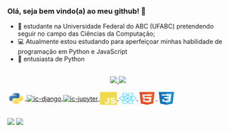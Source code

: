 ### Olá, seja bem vindo(a) ao meu github! 👋

- 📖 estudante na Universidade Federal do ABC (UFABC) pretendendo seguir no campo das Ciências da Computação; 
- 💻 Atualmente estou estudando para aperfeiçoar minhas habilidade de programação em Python e JavaScript
- 🐍 entusiasta de Python
<br>

<div align="center">
  <a href="https://github.com/lucasajs">
  <img height="180em" src="https://github-readme-stats.vercel.app/api?username=lucasajs&show_icons=true&theme=tokyonight&include_all_commits=true&count_private=true"/>
  <img height="180em" src="https://github-readme-stats.vercel.app/api/top-langs/?username=lucasajs&layout=compact&langs_count=7&theme=tokyonight"/>
</div>
  
  <div style="display: inline_block"><br>
  <img align="center" alt="ic-Python" height="30" width="40" src="https://raw.githubusercontent.com/devicons/devicon/master/icons/python/python-original.svg">
  <img align="center" alt="ic-django" height="45" width="45" src="https://cdn.jsdelivr.net/gh/devicons/devicon/icons/django/django-original.svg">
  <img align="center" alt="ic-jupyter" height="30" width="40" src="https://cdn.jsdelivr.net/gh/devicons/devicon/icons/jupyter/jupyter-original-wordmark.svg">
  <img align="center" alt="ic-Js" height="30" width="40" src="https://raw.githubusercontent.com/devicons/devicon/master/icons/javascript/javascript-plain.svg">
  <img align="center" alt="ic-React" height="30" width="40" src="https://raw.githubusercontent.com/devicons/devicon/master/icons/react/react-original.svg">
  <img align="center" alt="ic-HTML" height="30" width="40" src="https://raw.githubusercontent.com/devicons/devicon/master/icons/html5/html5-original.svg">
  <img align="center" alt="ic-CSS" height="30" width="40" src="https://raw.githubusercontent.com/devicons/devicon/master/icons/css3/css3-original.svg">
</div>
  
  ##
  
  <div> 
    
  <a href = "mailto:lucas.anst@gmail.com"><img src="https://img.shields.io/badge/-Gmail-%23333?style=for-the-badge&logo=gmail&logoColor=white" target="_blank"></a>
  <a href = "https://www.linkedin.com/in/lucasanst96/" target="_blank"><img src="https://img.shields.io/badge/-LinkedIn-%230077B5?style=for-the-badge&logo=linkedin&logoColor=white" target="_blank"></a> 
 
</div>

